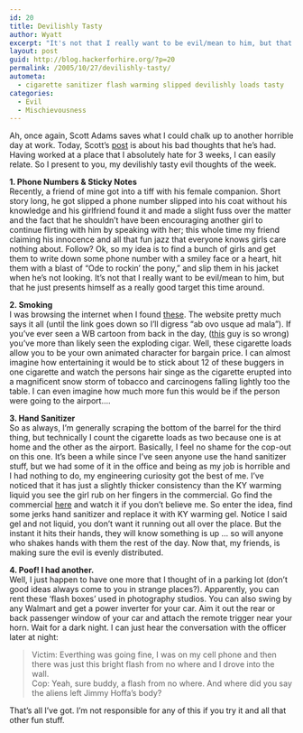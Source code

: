 ```yaml
---
id: 20
title: Devilishly Tasty
author: Wyatt
excerpt: "It's not that I really want to be evil/mean to him, but that he just presents himself as a really good target this time around."
layout: post
guid: http://blog.hackerforhire.org/?p=20
permalink: /2005/10/27/devilishly-tasty/
autometa:
  - cigarette sanitizer flash warming slipped devilishly loads tasty
categories:
  - Evil
  - Mischievousness
---
```

Ah, once again, Scott Adams saves what I could chalk up to another horrible day at work. Today, Scott&#8217;s [post][1] is about his bad thoughts that he&#8217;s had. Having worked at a place that I absolutely hate for 3 weeks, I can easily relate. So I present to you, my devilishly tasty evil thoughts of the week.  
<!--more-->

  
**1. Phone Numbers & Sticky Notes**  
Recently, a friend of mine got into a tiff with his female companion. Short story long, he got slipped a phone number slipped into his coat without his knowledge and his girlfriend found it and made a slight fuss over the matter and the fact that he shouldn&#8217;t have been encouraging another girl to continue flirting with him by speaking with her; this whole time my friend claiming his innocence and all that fun jazz that everyone knows girls care nothing about. Follow? Ok, so my idea is to find a bunch of girls and get them to write down some phone number with a smiley face or a heart, hit them with a blast of &#8220;Ode to rockin&#8217; the pony,&#8221; and slip them in his jacket when he&#8217;s not looking. It&#8217;s not that I really want to be evil/mean to him, but that he just presents himself as a really good target this time around.

**2. Smoking**  
I was browsing the internet when I found [these][2]. The website pretty much says it all (until the link goes down so I&#8217;ll digress &#8220;ab ovo usque ad mala&#8221;). If you&#8217;ve ever seen a WB cartoon from back in the day, ([this][3] guy is so wrong) you&#8217;ve more than likely seen the exploding cigar. Well, these cigarette loads allow you to be your own animated character for bargain price. I can almost imagine how entertaining it would be to stick about 12 of these buggers in one cigarette and watch the persons hair singe as the cigarette erupted into a magnificent snow storm of tobacco and carcinogens falling lightly too the table. I can even imagine how much more fun this would be if the person were going to the airport&#8230;.

**3. Hand Sanitizer**  
So as always, I&#8217;m generally scraping the bottom of the barrel for the third thing, but technically I count the cigarette loads as two because one is at home and the other as the airport. Basically, I feel no shame for the cop-out on this one. It&#8217;s been a while since I&#8217;ve seen anyone use the hand sanitizer stuff, but we had some of it in the office and being as my job is horrible and I had nothing to do, my engineering curiosity got the best of me. I&#8217;ve noticed that it has just a slightly thicker consistency than the KY warming liquid you see the girl rub on her fingers in the commercial. Go find the commercial [here][4] and watch it if you don&#8217;t believe me. So enter the idea, find some jerks hand sanitizer and replace it with KY warming gel. Notice I said gel and not liquid, you don&#8217;t want it running out all over the place. But the instant it hits their hands, they will know something is up &#8230; so will anyone who shakes hands with them the rest of the day. Now that, my friends, is making sure the evil is evenly distributed.

**4. Poof! I had another.**  
Well, I just happen to have one more that I thought of in a parking lot (don&#8217;t good ideas always come to you in strange places?). Apparently, you can rent these &#8216;flash boxes&#8217; used in photography studios. You can also swing by any Walmart and get a power inverter for your car. Aim it out the rear or back passenger window of your car and attach the remote trigger near your horn. Wait for a dark night. I can just hear the conversation with the officer later at night:

> Victim: Everthing was going fine, I was on my cell phone and then there was just this bright flash from no where and I drove into the wall.  
> Cop: Yeah, sure buddy, a flash from no where. And where did you say the aliens left Jimmy Hoffa&#8217;s body? 

That&#8217;s all I&#8217;ve got. I&#8217;m not responsible for any of this if you try it and all that other fun stuff.

 [1]: http://dilbertblog.typepad.com/the_dilbert_blog/2005/10/bad_thoughts.html
 [2]: http://www.zymetrical.com/product.asp?3=470
 [3]: http://www.happyrobot.net/robotchow/backintheday.asp
 [4]: http://www.google.com